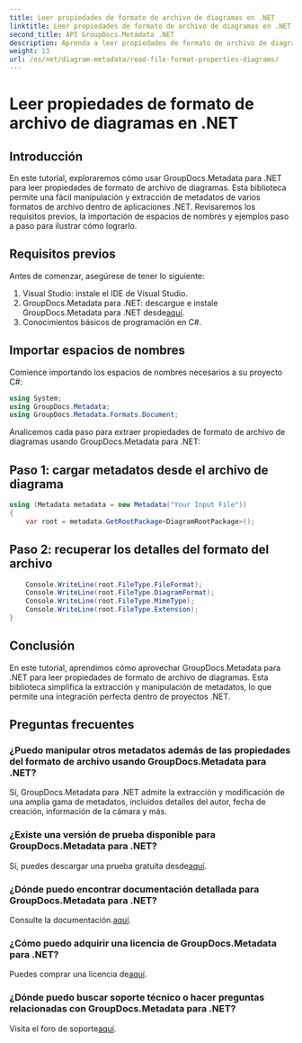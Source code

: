 ```yaml
---
title: Leer propiedades de formato de archivo de diagramas en .NET
linktitle: Leer propiedades de formato de archivo de diagramas en .NET
second_title: API GroupDocs.Metadata .NET
description: Aprenda a leer propiedades de formato de archivo de diagramas en .NET usando GroupDocs.Metadata. Extraiga metadatos detallados sin esfuerzo.
weight: 13
url: /es/net/diagram-metadata/read-file-format-properties-diagrams/
---
```


# Leer propiedades de formato de archivo de diagramas en .NET

## Introducción
En este tutorial, exploraremos cómo usar GroupDocs.Metadata para .NET para leer propiedades de formato de archivo de diagramas. Esta biblioteca permite una fácil manipulación y extracción de metadatos de varios formatos de archivo dentro de aplicaciones .NET. Revisaremos los requisitos previos, la importación de espacios de nombres y ejemplos paso a paso para ilustrar cómo lograrlo.

## Requisitos previos
Antes de comenzar, asegúrese de tener lo siguiente:
1. Visual Studio: instale el IDE de Visual Studio.
2.  GroupDocs.Metadata para .NET: descargue e instale GroupDocs.Metadata para .NET desde[aquí](https://releases.groupdocs.com/metadata/net/).
3. Conocimientos básicos de programación en C#.

## Importar espacios de nombres
Comience importando los espacios de nombres necesarios a su proyecto C#:
```csharp
using System;
using GroupDocs.Metadata;
using GroupDocs.Metadata.Formats.Document;
```

Analicemos cada paso para extraer propiedades de formato de archivo de diagramas usando GroupDocs.Metadata para .NET:
## Paso 1: cargar metadatos desde el archivo de diagrama
```csharp
using (Metadata metadata = new Metadata("Your Input File"))
{
    var root = metadata.GetRootPackage<DiagramRootPackage>();
```
## Paso 2: recuperar los detalles del formato del archivo
```csharp
    Console.WriteLine(root.FileType.FileFormat);
    Console.WriteLine(root.FileType.DiagramFormat);
    Console.WriteLine(root.FileType.MimeType);
    Console.WriteLine(root.FileType.Extension);
}
```

## Conclusión
En este tutorial, aprendimos cómo aprovechar GroupDocs.Metadata para .NET para leer propiedades de formato de archivo de diagramas. Esta biblioteca simplifica la extracción y manipulación de metadatos, lo que permite una integración perfecta dentro de proyectos .NET.

## Preguntas frecuentes
### ¿Puedo manipular otros metadatos además de las propiedades del formato de archivo usando GroupDocs.Metadata para .NET?
Sí, GroupDocs.Metadata para .NET admite la extracción y modificación de una amplia gama de metadatos, incluidos detalles del autor, fecha de creación, información de la cámara y más.
### ¿Existe una versión de prueba disponible para GroupDocs.Metadata para .NET?
 Sí, puedes descargar una prueba gratuita desde[aquí](https://releases.groupdocs.com/).
### ¿Dónde puedo encontrar documentación detallada para GroupDocs.Metadata para .NET?
 Consulte la documentación.[aquí](https://tutorials.groupdocs.com/metadata/net/).
### ¿Cómo puedo adquirir una licencia de GroupDocs.Metadata para .NET?
 Puedes comprar una licencia de[aquí](https://purchase.groupdocs.com/buy).
### ¿Dónde puedo buscar soporte técnico o hacer preguntas relacionadas con GroupDocs.Metadata para .NET?
 Visita el foro de soporte[aquí](https://forum.groupdocs.com/c/metadata/14).